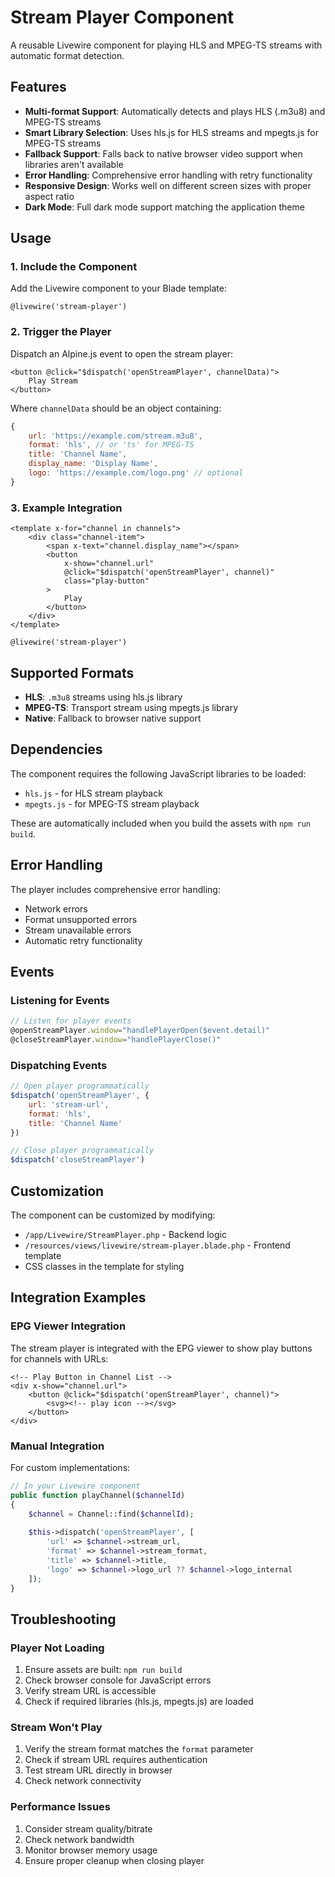 # Stream Player Component

A reusable Livewire component for playing HLS and MPEG-TS streams with automatic format detection.

## Features

- **Multi-format Support**: Automatically detects and plays HLS (.m3u8) and MPEG-TS streams
- **Smart Library Selection**: Uses hls.js for HLS streams and mpegts.js for MPEG-TS streams
- **Fallback Support**: Falls back to native browser video support when libraries aren't available
- **Error Handling**: Comprehensive error handling with retry functionality
- **Responsive Design**: Works well on different screen sizes with proper aspect ratio
- **Dark Mode**: Full dark mode support matching the application theme

## Usage

### 1. Include the Component

Add the Livewire component to your Blade template:

```blade
@livewire('stream-player')
```

### 2. Trigger the Player

Dispatch an Alpine.js event to open the stream player:

```blade
<button @click="$dispatch('openStreamPlayer', channelData)">
    Play Stream
</button>
```

Where `channelData` should be an object containing:

```javascript
{
    url: 'https://example.com/stream.m3u8',
    format: 'hls', // or 'ts' for MPEG-TS
    title: 'Channel Name',
    display_name: 'Display Name',
    logo: 'https://example.com/logo.png' // optional
}
```

### 3. Example Integration

```blade
<template x-for="channel in channels">
    <div class="channel-item">
        <span x-text="channel.display_name"></span>
        <button 
            x-show="channel.url"
            @click="$dispatch('openStreamPlayer', channel)"
            class="play-button"
        >
            Play
        </button>
    </div>
</template>

@livewire('stream-player')
```

## Supported Formats

- **HLS**: `.m3u8` streams using hls.js library
- **MPEG-TS**: Transport stream using mpegts.js library
- **Native**: Fallback to browser native support

## Dependencies

The component requires the following JavaScript libraries to be loaded:

- `hls.js` - for HLS stream playback
- `mpegts.js` - for MPEG-TS stream playback

These are automatically included when you build the assets with `npm run build`.

## Error Handling

The player includes comprehensive error handling:

- Network errors
- Format unsupported errors
- Stream unavailable errors
- Automatic retry functionality

## Events

### Listening for Events

```javascript
// Listen for player events
@openStreamPlayer.window="handlePlayerOpen($event.detail)"
@closeStreamPlayer.window="handlePlayerClose()"
```

### Dispatching Events

```javascript
// Open player programmatically
$dispatch('openStreamPlayer', {
    url: 'stream-url',
    format: 'hls',
    title: 'Channel Name'
})

// Close player programmatically
$dispatch('closeStreamPlayer')
```

## Customization

The component can be customized by modifying:

- `/app/Livewire/StreamPlayer.php` - Backend logic
- `/resources/views/livewire/stream-player.blade.php` - Frontend template
- CSS classes in the template for styling

## Integration Examples

### EPG Viewer Integration

The stream player is integrated with the EPG viewer to show play buttons for channels with URLs:

```blade
<!-- Play Button in Channel List -->
<div x-show="channel.url">
    <button @click="$dispatch('openStreamPlayer', channel)">
        <svg><!-- play icon --></svg>
    </button>
</div>
```

### Manual Integration

For custom implementations:

```php
// In your Livewire component
public function playChannel($channelId)
{
    $channel = Channel::find($channelId);
    
    $this->dispatch('openStreamPlayer', [
        'url' => $channel->stream_url,
        'format' => $channel->stream_format,
        'title' => $channel->title,
        'logo' => $channel->logo_url ?? $channel->logo_internal
    ]);
}
```

## Troubleshooting

### Player Not Loading

1. Ensure assets are built: `npm run build`
2. Check browser console for JavaScript errors
3. Verify stream URL is accessible
4. Check if required libraries (hls.js, mpegts.js) are loaded

### Stream Won't Play

1. Verify the stream format matches the `format` parameter
2. Check if stream URL requires authentication
3. Test stream URL directly in browser
4. Check network connectivity

### Performance Issues

1. Consider stream quality/bitrate
2. Check network bandwidth
3. Monitor browser memory usage
4. Ensure proper cleanup when closing player
